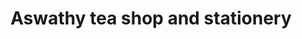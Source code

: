 ---
title: "Aswathy tea shop and stationery"
url: /kollam/aswathy-tea-shop-and-stationery/
shop: Tee
---